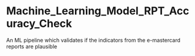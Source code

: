 # Machine_Learning_Model_RPT_Accuracy_Check
An ML pipeline which validates if the indicators from the e-mastercard reports are plausible
